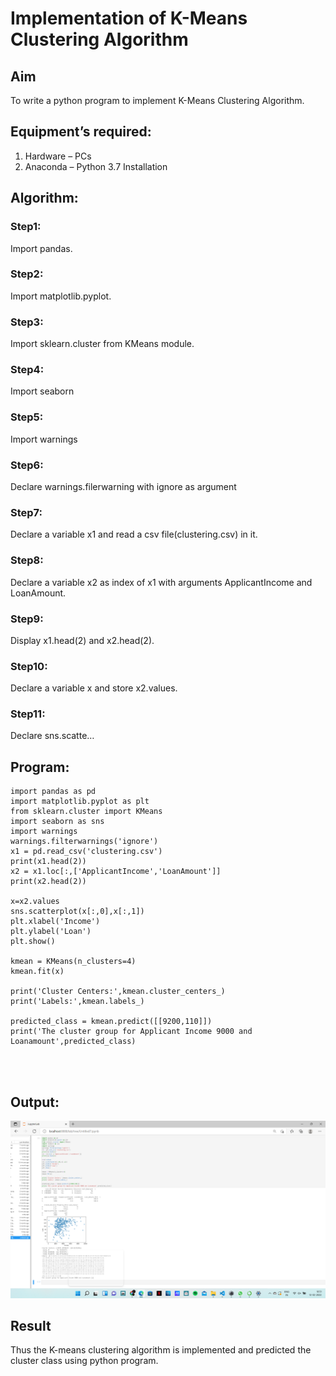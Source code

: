 # Implementation of K-Means Clustering Algorithm
## Aim
To write a python program to implement K-Means Clustering Algorithm.
## Equipment’s required:
1.	Hardware – PCs
2.	Anaconda – Python 3.7 Installation

 ## Algorithm:

### Step1:
Import pandas.

### Step2:
Import matplotlib.pyplot.

### Step3:
Import sklearn.cluster from KMeans module.

### Step4:
Import seaborn

### Step5:
Import warnings

### Step6:
Declare warnings.filerwarning with ignore as argument

### Step7:
Declare a variable x1 and read a csv file(clustering.csv) in it.

### Step8:
Declare a variable x2 as index of x1 with arguments ApplicantIncome and LoanAmount.

### Step9:
Display x1.head(2) and x2.head(2).

### Step10:
Declare a variable x and store x2.values.

### Step11:
Declare sns.scatte…
## Program:
```
import pandas as pd
import matplotlib.pyplot as plt
from sklearn.cluster import KMeans
import seaborn as sns
import warnings
warnings.filterwarnings('ignore')
x1 = pd.read_csv('clustering.csv')
print(x1.head(2))
x2 = x1.loc[:,['ApplicantIncome','LoanAmount']]
print(x2.head(2))

x=x2.values
sns.scatterplot(x[:,0],x[:,1])
plt.xlabel('Income')
plt.ylabel('Loan')
plt.show()

kmean = KMeans(n_clusters=4)
kmean.fit(x)

print('Cluster Centers:',kmean.cluster_centers_)
print('Labels:',kmean.labels_)

predicted_class = kmean.predict([[9200,110]])
print('The cluster group for Applicant Income 9000 and Loanamount',predicted_class)




```
## Output:
![output](1.png)

## Result
Thus the K-means clustering algorithm is implemented and predicted the cluster class using python program.